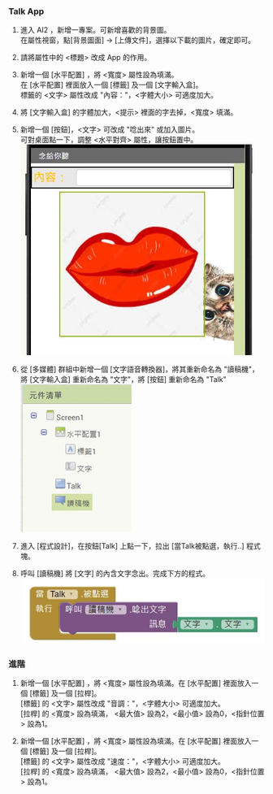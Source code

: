 ### Talk App
1. 進入 AI2 ，新增一專案。可新增喜歡的背景圖。<br>
在屬性視窗，點[背景圖面] -> [上傳文件]，選擇以下載的圖片，確定即可。

2. 請將屬性中的 <標題> 改成 App 的作用。

3. 新增一個 [水平配置] ，將 <寬度> 屬性設為填滿。<br>
    在 [水平配置] 裡面放入一個 [標籤] 及一個 [文字輸入盒]。<br>
    標籤的 <文字> 屬性改成 "內容："，<字體大小> 可適度加大。
   
4. 將 [文字輸入盒] 的字體加大，<提示> 裡面的字去掉，<寬度> 填滿。

5. 新增一個 [按鈕]，<文字> 可改成 "唸出來" 或加入圖片。<br>
   可對桌面點一下，調整 <水平對齊> 屬性，讓按鈕置中。<br>
![01](01.JPG)
6. 從 [多媒體] 群組中新增一個 [文字語音轉換器]，將其重新命名為 "讀稿機"，<br>
   將 [文字輸入盒] 重新命名為 "文字"，將 [按鈕] 重新命名為 "Talk"<br>
![02](02.JPG)
7. 進入 [程式設計]，在按鈕[Talk] 上點一下，拉出 [當Talk被點選，執行..] 程式塊。
8. 呼叫 [讀稿機] 將 [文字] 的內含文字念出。完成下方的程式。<br>
![03](03.JPG)
### 進階
1. 新增一個 [水平配置] ，將 <寬度> 屬性設為填滿。在 [水平配置] 裡面放入一個 [標籤] 及一個 [拉桿]。<br>
    [標籤] 的 <文字> 屬性改成 "音調："，<字體大小> 可適度加大。<br>
    [拉桿] 的 <寬度> 設為填滿， <最大值> 設為2，<最小值> 設為0，<指針位置> 設為1。
    
2. 新增一個 [水平配置] ，將 <寬度> 屬性設為填滿。在 [水平配置] 裡面放入一個 [標籤] 及一個 [拉桿]。<br>
    [標籤] 的 <文字> 屬性改成 "速度："，<字體大小> 可適度加大。<br>
    [拉桿] 的 <寬度> 設為填滿， <最大值> 設為2，<最小值> 設為0，<指針位置> 設為1。
